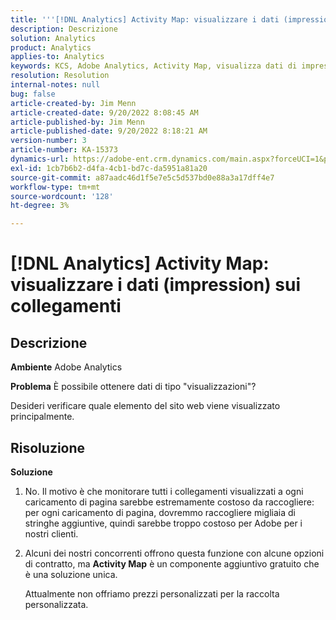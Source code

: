 ```yaml
---
title: '''[!DNL Analytics] Activity Map: visualizzare i dati (impression) sui collegamenti"'
description: Descrizione
solution: Analytics
product: Analytics
applies-to: Analytics
keywords: KCS, Adobe Analytics, Activity Map, visualizza dati di impression, collegamenti, visualizzazioni
resolution: Resolution
internal-notes: null
bug: false
article-created-by: Jim Menn
article-created-date: 9/20/2022 8:08:45 AM
article-published-by: Jim Menn
article-published-date: 9/20/2022 8:18:21 AM
version-number: 3
article-number: KA-15373
dynamics-url: https://adobe-ent.crm.dynamics.com/main.aspx?forceUCI=1&pagetype=entityrecord&etn=knowledgearticle&id=80e75a6f-bb38-ed11-9db1-0022480866ad
exl-id: 1cb7b6b2-d4fa-4cb1-bd7c-da5951a81a20
source-git-commit: a87aadc46d1f5e7e5c5d537bd0e88a3a17dff4e7
workflow-type: tm+mt
source-wordcount: '128'
ht-degree: 3%

---
```


# [!DNL Analytics] Activity Map: visualizzare i dati (impression) sui collegamenti

## Descrizione


<b>Ambiente</b>
Adobe Analytics

<b>Problema</b>
È possibile ottenere dati di tipo &quot;visualizzazioni&quot;?

Desideri verificare quale elemento del sito web viene visualizzato principalmente.


## Risoluzione


<b>Soluzione</b>

1. No. Il motivo è che monitorare tutti i collegamenti visualizzati a ogni caricamento di pagina sarebbe estremamente costoso da raccogliere: per ogni caricamento di pagina, dovremmo raccogliere migliaia di stringhe aggiuntive, quindi sarebbe troppo costoso per Adobe per i nostri clienti.
2. Alcuni dei nostri concorrenti offrono questa funzione con alcune opzioni di contratto, ma <b>Activity Map</b> è un componente aggiuntivo gratuito che è una soluzione unica.

   Attualmente non offriamo prezzi personalizzati per la raccolta personalizzata.
